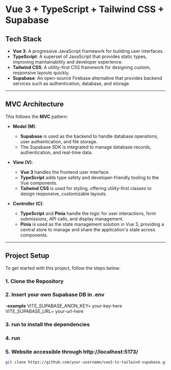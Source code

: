 # Vue 3 + TypeScript + Tailwind CSS + Supabase 

## Tech Stack

- **Vue 3**: A progressive JavaScript framework for building user interfaces.
- **TypeScript**: A superset of JavaScript that provides static types, improving maintainability and developer experience.
- **Tailwind CSS**: A utility-first CSS framework for designing custom, responsive layouts quickly.
- **Supabase**: An open-source Firebase alternative that provides backend services such as authentication, database, and storage.

---

## MVC Architecture

This follows the **MVC** pattern:

- **Model (M)**: 
  - **Supabase** is used as the backend to handle database operations, user authentication, and file storage.
  - The Supabase SDK is integrated to manage database records, authentication, and real-time data.

- **View (V)**: 
  - **Vue 3** handles the frontend user interface.
  - **TypeScript** adds type safety and developer-friendly tooling to the Vue components.
  - **Tailwind CSS** is used for styling, offering utility-first classes to design responsive, customizable layouts.

- **Controller (C)**: 
  - **TypeScript** and **Pinia** handle the logic for user interactions, form submissions, API calls, and display management.
  - **Pinia** is used as the state management solution in Vue 3, providing a central store to manage and share the application's state across components.

---

## Project Setup

To get started with this project, follow the steps below:

### 1. Clone the Repository
### 2. Insert your own Supabase DB in .env
-**example**
VITE_SUPABASE_ANON_KEY= your-key-here
VITE_SUPABASE_URL= your-url-here
### 3. run <npm install> to install the dependencies
### 4. run <npm run dev>
### 5. Website accessible through http://localhost:5173/
```bash
git clone https://github.com/your-username/vue3-ts-tailwind-supabase.git
